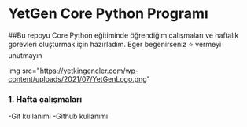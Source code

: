 # YetGen Core Python Programı

##Bu repoyu Core Python eğitiminde öğrendiğim çalışmaları ve haftalık görevleri oluşturmak için hazırladım. Eğer beğenirseniz ⭐ vermeyi unutmayın

img src="https://yetkingencler.com/wp-content/uploads/2021/07/YetGenLogo.png"


### 1. Hafta çalışmaları
-Git kullanımı
-Github kullanımı
